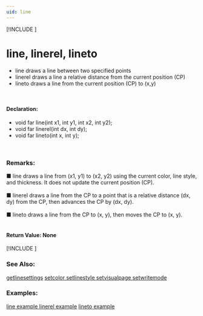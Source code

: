 ```yaml
---
uid: line
---
```

[!INCLUDE [](graphics_header.md)]
# line, linerel, lineto
* line draws a line between two specified points
* linerel draws a line a relative distance from the current position (CP)
* lineto draws a line from the current position (CP) to (x,y)

<br>

#### Declaration:
* void far line(int x1, int y1, int x2, int y2);
* void far linerel(int dx, int dy);
* void far lineto(int x, int y);

<br>

### Remarks:
■ line draws a line from (x1, y1) to (x2, y2) using the current color, line style, and thickness. It does not update the current position (CP).<br><br>
■ linerel draws a line from the CP to a point that is a relative distance (dx, dy) from the CP, then advances the CP by (dx, dy).<br><br>
■ lineto draws a line from the CP to (x, y), then moves the CP to (x, y).<br><br>

#### Return Value:  None

[!INCLUDE [](portability.md)]

### See Also:
<div class="data"><a href="getlinesettings.md">  getlinesettings</a> <a href="setcolor.md">  setcolor       </a> <a href="setlinestyle.md">  setlinestyle   </a> <a href="setvisualpage.md">  setvisualpage  </a>
<a href="setwritemode.md">  setwritemode   </a>
<br></div>

### Examples:
<div class="data"><a href="line_example.md">  line example   </a> <a href="linerel_example.md">  linerel example</a> <a href="lineto_example.md">  lineto example </a>
</div>

<br>